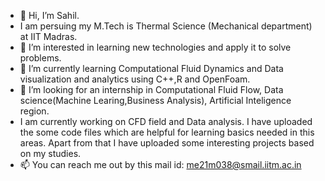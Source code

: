 - 👋 Hi, I’m Sahil.
- I am persuing my M.Tech is Thermal Science (Mechanical department) at IIT Madras.
- 👀 I’m interested in learning new technologies and apply it to solve problems. 
- 🌱 I’m currently learning Computational Fluid Dynamics and Data visualization and analytics using C++,R and OpenFoam.
- 💞️ I’m looking for an internship in Computational Fluid Flow, Data science(Machine Learing,Business Analysis), Artificial Inteligence region.
- I am currently working on CFD field and Data analysis. I have uploaded the some code files which are helpful for learning basics needed in this areas. Apart from that I have uploaded some interesting projects based on my studies.
- 📫 You can reach me out by this mail id: me21m038@smail.iitm.ac.in
